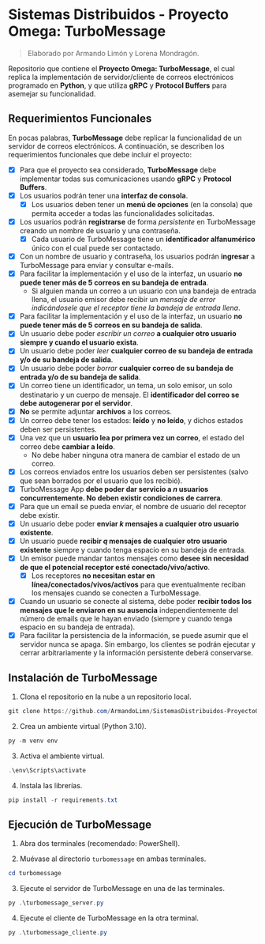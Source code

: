 # Sistemas Distribuidos - Proyecto Omega: TurboMessage

> Elaborado por Armando Limón y Lorena Mondragón.

Repositorio que contiene el **Proyecto Omega: TurboMessage**, el cual replica la implementación de servidor/cliente de correos electrónicos programado en **Python**, y que utiliza **gRPC** y **Protocol Buffers** para asemejar su funcionalidad.

## Requerimientos Funcionales

En pocas palabras, **TurboMessage** debe replicar la funcionalidad de un servidor de correos electrónicos. A continuación, se describen los requerimientos funcionales que debe incluir el proyecto:

- [X] Para que el proyecto sea considerado, **TurboMessage** debe implementar todas sus comunicaciones usando **gRPC** y **Protocol Buffers**.
- [X] Los usuarios podrán tener una **interfaz de consola**.
   - [X] Los usuarios deben tener un **menú de opciones** (en la consola) que permita acceder a todas las funcionalidades solicitadas.
- [X] Los usuarios podrán **registrarse** de forma *persistente* en TurboMessage creando un nombre de usuario y una contraseña.
   - [X] Cada usuario de TurboMessage tiene un **identificador alfanumérico** único con el cual puede ser contactado.
- [X] Con un nombre de usuario y contraseña, los usuarios podrán **ingresar** a TurboMessage para enviar y consultar e-mails.
- [X] Para facilitar la implementación y el uso de la interfaz, un usuario **no puede tener más de 5 correos en su bandeja de entrada**.
   - Si alguien manda un correo a un usuario con una bandeja de entrada llena, el usuario emisor debe recibir un *mensaje de error indicándosele que el receptor tiene la bandeja de entrada llena*.
- [X] Para facilitar la implementación y el uso de la interfaz, un usuario **no puede tener más de 5 correos en su bandeja de salida**.
- [X] Un usuario debe poder *escribir un correo* **a cualquier otro usuario siempre y cuando el usuario exista**.
- [X] Un usuario debe poder *leer* **cualquier correo de su bandeja de entrada y/o de su bandeja de salida**.
- [X] Un usuario debe poder *borrar* **cualquier correo de su bandeja de entrada y/o de su bandeja de salida**.
- [X] Un correo tiene un identificador, un tema, un solo emisor, un solo destinatario y un cuerpo de mensaje. El **identificador del correo se debe autogenerar por el servidor**.
- [X] **No** se permite adjuntar **archivos** a los correos.
- [X] Un correo debe tener los estados: **leído** y **no leído**, y dichos estados deben ser persistentes.
- [X] Una vez que un **usuario lea por primera vez un correo**, el estado del correo debe **cambiar a leído**.
   - No debe haber ninguna otra manera de cambiar el estado de un correo.
- [X] Los correos enviados entre los usuarios deben ser persistentes (salvo que sean borrados por el usuario que los recibió).
- [X] TurboMessage App **debe poder dar servicio a $n$ usuarios concurrentemente. No deben existir condiciones de carrera**.
- [X] Para que un email se pueda enviar, el nombre de usuario del receptor debe existir.
- [X] Un usuario debe poder **enviar $k$ mensajes a cualquier otro usuario existente**.
- [X] Un usuario puede **recibir $q$ mensajes de cualquier otro usuario existente** siempre y cuando tenga espacio en su bandeja de entrada.
- [X] Un emisor puede mandar tantos mensajes como **desee sin necesidad de que el potencial receptor esté conectado/vivo/activo**.
   - [X] Los receptores **no necesitan estar en línea/conectados/vivos/activos** para que eventualmente reciban los mensajes cuando se conecten a TurboMessage.
- [X] Cuando un usuario se conecte al sistema, debe poder **recibir todos los mensajes que le enviaron en su ausencia** independientemente del número de emails que le hayan enviado (siempre y cuando tenga espacio en su bandeja de entrada).
- [X] Para facilitar la persistencia de la información, se puede asumir que el servidor nunca se apaga. Sin embargo, los clientes se podrán ejecutar y cerrar arbitrariamente y la información persistente deberá conservarse.

## Instalación de TurboMessage

1. Clona el repositorio en la nube a un repositorio local.

```powershell
git clone https://github.com/ArmandoLimn/SistemasDistribuidos-ProyectoOmega-TurboMessage
```

2. Crea un ambiente virtual (Python 3.10).

```powershell
py -m venv env
```

3. Activa el ambiente virtual.

```powershell
.\env\Scripts\activate
```

4. Instala las librerías.

```powershell
pip install -r requirements.txt
```

## Ejecución de TurboMessage

1. Abra dos terminales (recomendado: PowerShell).

2. Muévase al directorio `turbomessage` en ambas terminales.

```powershell
cd turbomessage
```

3. Ejecute el servidor de TurboMessage en una de las terminales.

```powershell
py .\turbomessage_server.py
```

4. Ejecute el cliente de TurboMessage en la otra terminal.

```powershell
py .\turbomessage_cliente.py
```